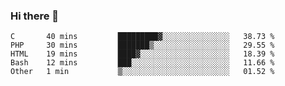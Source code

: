 ### Hi there 👋

<!--START_SECTION:waka-->

```text
C       40 mins         █████████▓░░░░░░░░░░░░░░░   38.73 %
PHP     30 mins         ███████▒░░░░░░░░░░░░░░░░░   29.55 %
HTML    19 mins         ████▓░░░░░░░░░░░░░░░░░░░░   18.39 %
Bash    12 mins         ███░░░░░░░░░░░░░░░░░░░░░░   11.66 %
Other   1 min           ▒░░░░░░░░░░░░░░░░░░░░░░░░   01.52 %
```

<!--END_SECTION:waka-->


<!--
**AnkelMauCastillo/AnkelMauCastillo** is a ✨ _special_ ✨ repository because its `README.md` (this file) appears on your GitHub profile.

Here are some ideas to get you started:

- 🔭 I’m currently working on ...
- 🌱 I’m currently learning ...
- 👯 I’m looking to collaborate on ...
- 🤔 I’m looking for help with ...
- 💬 Ask me about ...
- 📫 How to reach me: ...
- 😄 Pronouns: ...
- ⚡ Fun fact: ...
-->
